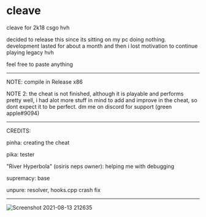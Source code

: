 # cleave

cleave for 2k18 csgo hvh

decided to release this since its sitting on my pc doing nothing. development lasted for about a month and then i lost motivation to continue playing legacy hvh

feel free to paste anything

--------------------

NOTE: compile in Release x86

NOTE 2: the cheat is not finished, although it is playable and performs pretty well, i had alot more stuff in mind to add and improve in the cheat, so dont expect it to be perfect. dm me on discord for support (green apple#9094)

--------------------

CREDITS:

pinha: creating the cheat

pika: tester

"River Hyperbola" (osiris neps owner): helping me with debugging

supremacy: base

unpure: resolver, hooks.cpp crash fix

--------------------

![Screenshot 2021-08-13 212635](https://user-images.githubusercontent.com/88907266/129414924-c9c24d4e-ac99-46c5-b12f-1c592d98cd2a.png)
